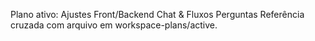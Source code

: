 Plano ativo: Ajustes Front/Backend Chat & Fluxos Perguntas
Referência cruzada com arquivo em workspace-plans/active.

